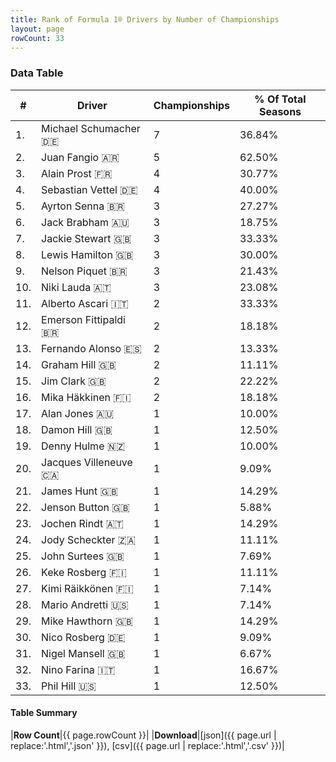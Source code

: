 ```yaml
---
title: Rank of Formula 1® Drivers by Number of Championships
layout: page
rowCount: 33
---
```


<canvas id="chart" width="400" height="180"></canvas>
<script>
var data = {
    "datasets": [
        {
            "backgroundColor": [
                "#f3a935",
                "#f3a935",
                "#f3a935",
                "#f3a935",
                "#f3a935",
                "#f3a935",
                "#f3a935",
                "#f3a935",
                "#f3a935",
                "#f3a935",
                "#f3a935",
                "#f3a935",
                "#f3a935",
                "#f3a935",
                "#f3a935",
                "#f3a935",
                "#f3a935",
                "#f3a935",
                "#f3a935",
                "#f3a935",
                "#f3a935",
                "#f3a935",
                "#f3a935",
                "#f3a935",
                "#f3a935",
                "#f3a935",
                "#f3a935",
                "#f3a935",
                "#f3a935",
                "#f3a935",
                "#f3a935",
                "#f3a935",
                "#f3a935"
            ],
            "borderColor": [
                "#f68639",
                "#f68639",
                "#f68639",
                "#f68639",
                "#f68639",
                "#f68639",
                "#f68639",
                "#f68639",
                "#f68639",
                "#f68639",
                "#f68639",
                "#f68639",
                "#f68639",
                "#f68639",
                "#f68639",
                "#f68639",
                "#f68639",
                "#f68639",
                "#f68639",
                "#f68639",
                "#f68639",
                "#f68639",
                "#f68639",
                "#f68639",
                "#f68639",
                "#f68639",
                "#f68639",
                "#f68639",
                "#f68639",
                "#f68639",
                "#f68639",
                "#f68639",
                "#f68639"
            ],
            "borderWidth": 1,
            "data": [
                7.0,
                5.0,
                4.0,
                4.0,
                3.0,
                3.0,
                3.0,
                3.0,
                3.0,
                3.0,
                2.0,
                2.0,
                2.0,
                2.0,
                2.0,
                2.0,
                1.0,
                1.0,
                1.0,
                1.0,
                1.0,
                1.0,
                1.0,
                1.0,
                1.0,
                1.0,
                1.0,
                1.0,
                1.0,
                1.0,
                1.0,
                1.0,
                1.0
            ],
            "label": "Championships"
        }
    ],
    "labels": [
        "Michael Schumacher",
        "Juan Fangio",
        "Alain Prost",
        "Sebastian Vettel",
        "Ayrton Senna",
        "Jack Brabham",
        "Jackie Stewart",
        "Lewis Hamilton",
        "Nelson Piquet",
        "Niki Lauda",
        "Alberto Ascari",
        "Emerson Fittipaldi",
        "Fernando Alonso",
        "Graham Hill",
        "Jim Clark",
        "Mika Häkkinen",
        "Alan Jones",
        "Damon Hill",
        "Denny Hulme",
        "Jacques Villeneuve",
        "James Hunt",
        "Jenson Button",
        "Jochen Rindt",
        "Jody Scheckter",
        "John Surtees",
        "Keke Rosberg",
        "Kimi Räikkönen",
        "Mario Andretti",
        "Mike Hawthorn",
        "Nico Rosberg",
        "Nigel Mansell",
        "Nino Farina",
        "Phil Hill"
    ]
};
var options = {
  legend: {
    display: false
  },
  scales: {
    xAxes: [{
      ticks: {
        beginAtZero: true,
        maxRotation: 180,
        display: window.innerWidth > 800
      }
    }],
    yAxes: [{
      ticks: {
        beginAtZero: true
      }
    }]
  },
  onResize: function(chart, size) {
    chart.options.scales.xAxes[0].ticks.display = size.width > 800;
  }
};
var chart = new Chart("chart", {
    data: data,
    type: 'bar',
    options: options
});
</script>

<!-- div id="chart-navigation">
<button onclick="window.location = chart.toBase64Image();">Save as Image</button>
<button onclick="window.location = chart.toBase64Image();">Hello</button>
<button onclick="window.location = chart.toBase64Image();">Hello</button>
<select>
<option>one</option>
<option>two</option>
<option>three</option>
</select>
</div -->




### Data Table

| # | Driver | Championships | % Of Total Seasons |
|--|--|--|--|
| 1. | Michael Schumacher 🇩🇪 | 7 | 36.84% |
| 2. | Juan Fangio 🇦🇷 | 5 | 62.50% |
| 3. | Alain Prost 🇫🇷 | 4 | 30.77% |
| 4. | Sebastian Vettel 🇩🇪 | 4 | 40.00% |
| 5. | Ayrton Senna 🇧🇷 | 3 | 27.27% |
| 6. | Jack Brabham 🇦🇺 | 3 | 18.75% |
| 7. | Jackie Stewart 🇬🇧 | 3 | 33.33% |
| 8. | Lewis Hamilton 🇬🇧 | 3 | 30.00% |
| 9. | Nelson Piquet 🇧🇷 | 3 | 21.43% |
| 10. | Niki Lauda 🇦🇹 | 3 | 23.08% |
| 11. | Alberto Ascari 🇮🇹 | 2 | 33.33% |
| 12. | Emerson Fittipaldi 🇧🇷 | 2 | 18.18% |
| 13. | Fernando Alonso 🇪🇸 | 2 | 13.33% |
| 14. | Graham Hill 🇬🇧 | 2 | 11.11% |
| 15. | Jim Clark 🇬🇧 | 2 | 22.22% |
| 16. | Mika Häkkinen 🇫🇮 | 2 | 18.18% |
| 17. | Alan Jones 🇦🇺 | 1 | 10.00% |
| 18. | Damon Hill 🇬🇧 | 1 | 12.50% |
| 19. | Denny Hulme 🇳🇿 | 1 | 10.00% |
| 20. | Jacques Villeneuve 🇨🇦 | 1 | 9.09% |
| 21. | James Hunt 🇬🇧 | 1 | 14.29% |
| 22. | Jenson Button 🇬🇧 | 1 | 5.88% |
| 23. | Jochen Rindt 🇦🇹 | 1 | 14.29% |
| 24. | Jody Scheckter 🇿🇦 | 1 | 11.11% |
| 25. | John Surtees 🇬🇧 | 1 | 7.69% |
| 26. | Keke Rosberg 🇫🇮 | 1 | 11.11% |
| 27. | Kimi Räikkönen 🇫🇮 | 1 | 7.14% |
| 28. | Mario Andretti 🇺🇸 | 1 | 7.14% |
| 29. | Mike Hawthorn 🇬🇧 | 1 | 14.29% |
| 30. | Nico Rosberg 🇩🇪 | 1 | 9.09% |
| 31. | Nigel Mansell 🇬🇧 | 1 | 6.67% |
| 32. | Nino Farina 🇮🇹 | 1 | 16.67% |
| 33. | Phil Hill 🇺🇸 | 1 | 12.50% |

#### Table Summary

|**Row Count**|{{ page.rowCount }}|
|**Download**|[json]({{ page.url | replace:'.html','.json' }}), [csv]({{ page.url | replace:'.html','.csv' }})|
